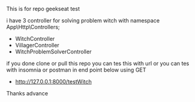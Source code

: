 This is for repo geekseat test

i have 3 controller for solving problem witch with namespace App\Http\Controllers;
- WitchController
- VillagerController
- WitchProblemSolverController



if you done clone or pull this repo you can tes this with url or you can tes with insomnia or postman in end point below using GET
- http://127.0.0.1:8000/testWitch


Thanks advance
